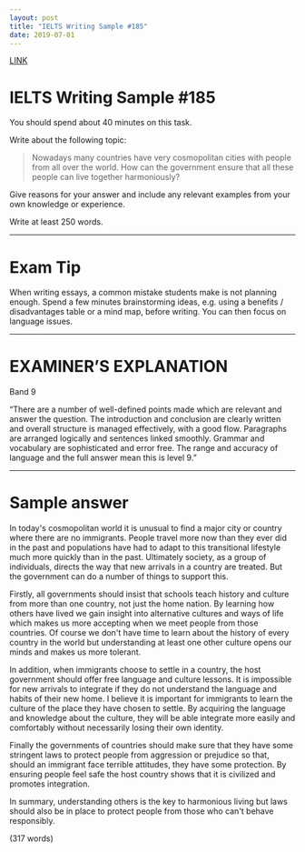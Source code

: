 ```yaml
---
layout: post
title: "IELTS Writing Sample #185"
date: 2019-07-01
---
```


[LINK](https://www.ielts-exam.net/ielts_writing_samples_task_2/1007/)

# IELTS Writing Sample #185
You should spend about 40 minutes on this task.

Write about the following topic:

> Nowadays many countries have very cosmopolitan cities with people from all over the world. How can the government ensure that all these people can live together harmoniously?

Give reasons for your answer and include any relevant examples from your own knowledge or experience.

Write at least 250 words.

----
# Exam Tip
When writing essays, a common mistake students make is not planning enough. Spend a few minutes brainstorming ideas, e.g. using a benefits / disadvantages table or a mind map, before writing. You can then focus on language issues.

----
# EXAMINER’S EXPLANATION
Band 9

“There are a number of well-defined points made which are relevant and answer the question. The introduction and conclusion are clearly written and overall structure is managed effectively, with a good flow. Paragraphs are arranged logically and sentences linked smoothly. Grammar and vocabulary are sophisticated and error free. The range and accuracy of language and the full answer mean this is level 9.”

----
# Sample answer
In today's cosmopolitan world it is unusual to find a major city or country where there are no immigrants. People travel more now than they ever did in the past and populations have had to adapt to this transitional lifestyle much more quickly than in the past. Ultimately society, as a group of individuals, directs the way that new arrivals in a country are treated. But the government can do a number of things to support this.

Firstly, all governments should insist that schools teach history and culture from more than one country, not just the home nation. By learning how others have lived we gain insight into alternative cultures and ways of life which makes us more accepting when we meet people from those countries. Of course we don't have time to learn about the history of every country in the world but understanding at least one other culture opens our minds and makes us more tolerant.

In addition, when immigrants choose to settle in a country, the host government should offer free language and culture lessons. It is impossible for new arrivals to integrate if they do not understand the language and habits of their new home. I believe it is important for immigrants to learn the culture of the place they have chosen to settle. By acquiring the language and knowledge about the culture, they will be able integrate more easily and comfortably without necessarily losing their own identity.

Finally the governments of countries should make sure that they have some stringent laws to protect people from aggression or prejudice so that, should an immigrant face terrible attitudes, they have some protection. By ensuring people feel safe the host country shows that it is civilized and promotes integration.

In summary, understanding others is the key to harmonious living but laws should also be in place to protect people from those who can't behave responsibly.

(317 words)
